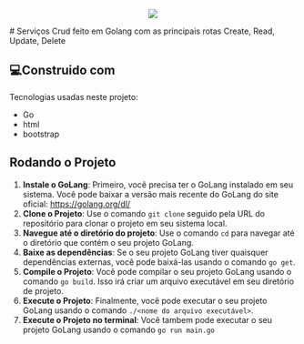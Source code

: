 <p align="center"><img src="http://img.shields.io/static/v1?label=STATUS&message=EM%20DESENVOLVDO&color=GREEN&style=for-the-badge"/></p>
# Serviços
 Crud feito em Golang com as principais rotas Create, Read, Update, Delete

<h2>💻Construido com</h2>

Tecnologias usadas neste projeto:

*   Go
*   html
*   bootstrap

<h2>Rodando o Projeto</h2>

1. **Instale o GoLang**: Primeiro, você precisa ter o GoLang instalado em seu sistema. Você pode baixar a versão mais recente do GoLang do site oficial: https://golang.org/dl/
2. **Clone o Projeto**: Use o comando `git clone` seguido pela URL do repositório para clonar o projeto em seu sistema local.
3. **Navegue até o diretório do projeto**: Use o comando `cd` para navegar até o diretório que contém o seu projeto GoLang.
4. **Baixe as dependências**: Se o seu projeto GoLang tiver quaisquer dependências externas, você pode baixá-las usando o comando `go get`.
5. **Compile o Projeto**: Você pode compilar o seu projeto GoLang usando o comando `go build`. Isso irá criar um arquivo executável em seu diretório de projeto.
6. **Execute o Projeto**: Finalmente, você pode executar o seu projeto GoLang usando o comando `./<nome do arquivo executável>`.
7. **Execute o Projeto no terminal**: Você tambem pode executar o seu projeto GoLang usando o comando `go run main.go`

